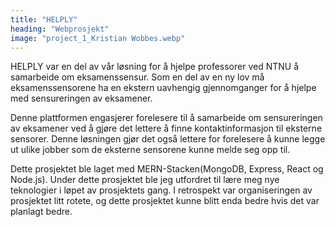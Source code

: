 ```yaml
---
title: "HELPLY"
heading: "Webprosjekt"
image: "project_1_Kristian Wobbes.webp"
---
```


HELPLY var en del av vår løsning for å hjelpe professorer ved NTNU å samarbeide om eksamenssensur. Som en del av en ny lov må eksamenssensorene ha en ekstern uavhengig gjennomganger for å hjelpe med sensureringen av eksamener.

Denne plattformen engasjerer forelesere til å samarbeide om sensureringen av eksamener ved å gjøre det lettere å finne kontaktinformasjon til eksterne sensorer. Denne løsningen gjør det også lettere for forelesere å kunne legge ut ulike jobber som de eksterne sensorene kunne melde seg opp til.

Dette prosjektet ble laget med MERN-Stacken(MongoDB, Express, React og Node.js). Under dette prosjektet ble jeg utfordret til lære meg nye teknologier i løpet av prosjektets gang. I retrospekt var organiseringen av prosjektet litt rotete, og dette prosjektet kunne blitt enda bedre hvis det var planlagt bedre.
